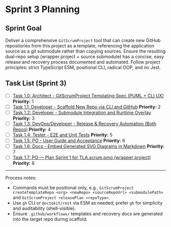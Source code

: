 # Sprint 3 Planning

## Sprint Goal
Deliver a comprehensive `GitScrumProject` tool that can create new GitHub repositories from this project as a template, referencing the application source as a git submodule rather than copying sources. Ensure the resulting dual-repo setup (wrapper project + source submodule) has a concise, easy release and recovery process documented and automated. Follow project principles: strict TypeScript ESM, positional CLI, radical OOP, and no Jest.

## Task List (Sprint 3)

- [ ] [Task 1.0: Architect - GitScrumProject Templating Spec (PUML + CLI UX)](./task-1.0-architect-gitscrumproject-spec.md)
  **Priority:** 1
- [ ] [Task 1.1: Developer - Scaffold New Repo via CLI and GitHub](./task-1.1-developer-repo-scaffold.md)
  **Priority:** 2
- [ ] [Task 1.2: Developer - Submodule Integration and Runtime Overlay](./task-1.2-developer-submodule-runtime.md)
  **Priority:** 3
- [ ] [Task 1.3: DevOps/Developer - Release & Recovery Automation (Both Repos)](./task-1.3-devops-release-recovery.md)
  **Priority:** 4
- [ ] [Task 1.4: Tester - E2E and Unit Tests](./task-1.4-tester-e2e-tests.md)
  **Priority:** 5
- [ ] [Task 1.5: PO - User Guide and Acceptance](./task-1.5-po-user-guide.md)
  **Priority:** 6
- [ ] [Task 1.6: Docs - Embed Generated SVG Diagrams in Markdown](./task-1.6-docs-embed-svgs.md)
  **Priority:** 7
- [ ] [Task 1.7: PO — Plan Sprint 1 for TLA.scrum.pmo (wrapper project)](./task-1.7-po-plan-tla-sprint-1.md)
  **Priority:** 8

---

Process notes:
- Commands must be positional only, e.g., `GitScrumProject createTemplateRepo <org> <newRepo> <sourceRepoUrl> <submodulePath>` and `GitScrumProject releasePlan <repoType>`.
- Use `gh` CLI or `@octokit/rest` via ESM as needed; prefer `gh` for simplicity and auditability (shell-visible).
- Ensure `.github/workflows/` templates and recovery docs are generated into the target repo during scaffold.